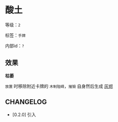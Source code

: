 # 酸土

等级：`2`

标签：`手牌`

内部id：`?`

## 效果

**枯萎**

`放置` 时移除附近卡牌的 `木制阻碍`，`摧毁` 自身然后生成 [灰烬](灰烬.md)

## CHANGELOG

- [0.2.0] 引入
